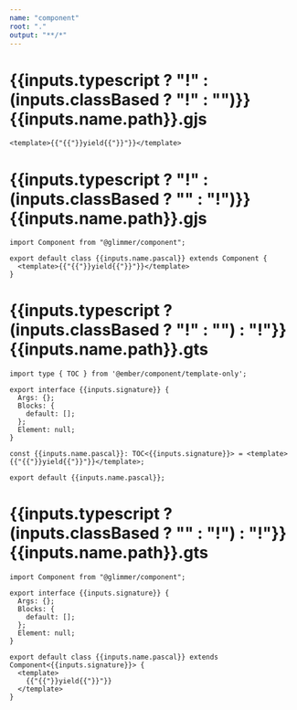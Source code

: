```yaml
---
name: "component"
root: "."
output: "**/*"
---
```


# {{inputs.typescript ? "!" : (inputs.classBased ? "!" : "")}}{{inputs.name.path}}.gjs

```gjs
<template>{{"{{"}}yield{{"}}"}}</template>

```

# {{inputs.typescript ? "!" : (inputs.classBased ? "" : "!")}}{{inputs.name.path}}.gjs

```gjs
import Component from "@glimmer/component";

export default class {{inputs.name.pascal}} extends Component {
  <template>{{"{{"}}yield{{"}}"}}</template>
}

```

# {{inputs.typescript ? (inputs.classBased ? "!" : "") : "!"}}{{inputs.name.path}}.gts

```gts
import type { TOC } from '@ember/component/template-only';

export interface {{inputs.signature}} {
  Args: {};
  Blocks: {
    default: [];
  };
  Element: null;
}

const {{inputs.name.pascal}}: TOC<{{inputs.signature}}> = <template>{{"{{"}}yield{{"}}"}}</template>;

export default {{inputs.name.pascal}};

```

# {{inputs.typescript ? (inputs.classBased ? "" : "!") : "!"}}{{inputs.name.path}}.gts

```gts
import Component from "@glimmer/component";

export interface {{inputs.signature}} {
  Args: {};
  Blocks: {
    default: [];
  };
  Element: null;
}

export default class {{inputs.name.pascal}} extends Component<{{inputs.signature}}> {
  <template>
    {{"{{"}}yield{{"}}"}}
  </template>
}

```
